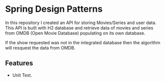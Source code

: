 # Spring Design Patterns

In this repository I created an API for storing Movies/Series and user data.
This API is built with H2 database and retrieve data of movies and series from OMDB (Open Movie Database) populating on its own database.

If the show requested was not in the integrated database then the algorithm will resquest the data from OMDB.

## Features

- Unit Test.
